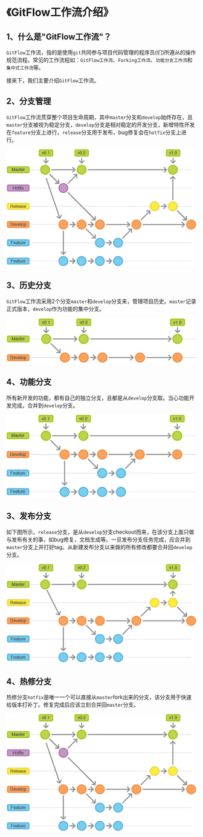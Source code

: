 # 《GitFlow工作流介绍》

## 1、什么是"GitFlow工作流"？

`GitFlow`工作流，指的是使用`git`共同参与项目代码管理的程序员(们)所遵从的操作规范流程。常见的工作流程如：`GitFlow工作流`、`Forking工作流`、`功能分支工作流`和`集中式工作流`等。

接来下，我们主要介绍`GitFlow`工作流。

## 2、分支管理

`GitFlow`工作流贯穿整个项目生命周期，其中`master`分支和`develop`始终存在，且`master`分支被视为稳定分支，`develop`分支是相对稳定的开发分支，新增特性开发在`feature`分支上进行，`release`分支用于发布，bug修复会在`hotfix`分支上进行。

![gitflow分支管理.png](./images/gitflow分支管理.png)

## 3、历史分支

`GitFlow`工作流采用2个分支`master`和`develop`分支来，管理项目历史。`master`记录正式版本，`develop`作为功能的集中分支。

![历史分支.png](./images/历史分支.png)

## 4、功能分支

所有新开发的功能，都有自己的独立分支，且都是从`develop`分支取。当心功能开发完成，合并到`develop`分支。

![功能分支.png](./images/功能分支.png)

## 3、发布分支

如下图所示，`release`分支，是从`develop`分支checkout而来，在该分支上面只做与发布有关的事，如bug修复，文档生成等。一旦发布分支任务完成，应合并到`master`分支上并打好tag。从新建发布分支以来做的所有修改都要合并回`develop`分支。

![发布分支.png](./images/发布分支.png)

## 4、热修分支

热修分支`hotfix`是唯一一个可以直接从`master`fork出来的分支，该分支用于快速给版本打补丁。修复完成后应该立刻合并回`master`分支。

![热修分支.png](./images/热修分支.png)